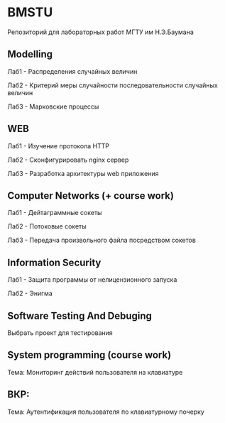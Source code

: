 # BMSTU

Репозиторий для лабораторных работ МГТУ им Н.Э.Баумана

## Modelling

Лаб1 - Распределения случайных величин

Лаб2 - Критерий меры случайности последовательности случайных величин

Лаб3 - Марковские процессы

## WEB

Лаб1 - Изучение протокола HTTP

Лаб2 - Сконфигурировать nginx сервер

Лаб3 - Разработка архитектуры web приложения

## Computer Networks (+ course work)

Лаб1 - Дейтаграммные сокеты

Лаб2 - Потоковые сокеты

Лаб3 - Передача произвольного файла посредством сокетов

## Information Security

Лаб1 - Защита программы от нелицензионного запуска

Лаб2 - Энигма

## Software Testing And Debuging

Выбрать проект для тестирования

## System programming (course work)

Тема: Мониторинг действий пользователя на клавиатуре

## ВКР:

Тема: Аутентификация пользователя по клавиатурному почерку
